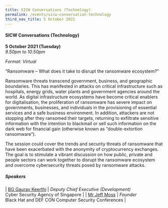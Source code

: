 ```yaml
---
title: SICW Conversations (Technology)
permalink: /events/sicw-conversation-technology
third_nav_title: 5 October 2021
---
```

#### **SICW Conversations (Technology)**

**5 October 2021 (Tuesday)**  
*9.50pm to 10.50pm*

*Format: Virtual*

“Ransomware – What does it take to disrupt the ransomware ecosystem?”

Ransomware threats transcend government, business, and geographic boundaries. This has manifested in attacks on critical infrastructure such as hospitals, energy grids, water plants and government agencies around the world. As digital infrastructure ecosystems have become critical enablers for digitalisation, the proliferation of ransomware has severe impact on governments, businesses, and individuals in the provisioning of essential services and a safe business environment. In addition, attackers are not stopping after they ransomed their targets, returning to exfiltrate sensitive information with the intention to blackmail or sell such information on the dark web for financial gain (otherwise known as “double-extortion ransomware”).

The session could cover the trends and security threats of ransomware that have been exacerbated with the anonymity of cryptocurrency exchanges. The goal is to stimulate a vibrant discussion on how public, private and people sectors can work together to disrupt the ransomware ecosystem and overcome cybersecurity threats posed by ransomware attacks.

##### **Speakers**

| [BG Gaurav Keerthi](/speaker-gaurav-k)  | *Deputy Chief Executive (Development)*<br>Cyber Security Agency of Singapore                  |
| [Mr Jeff Moss](/speaker-jeff-moss)  | *Founder*<br>Black Hat and DEF CON Computer Security Conferences                  |